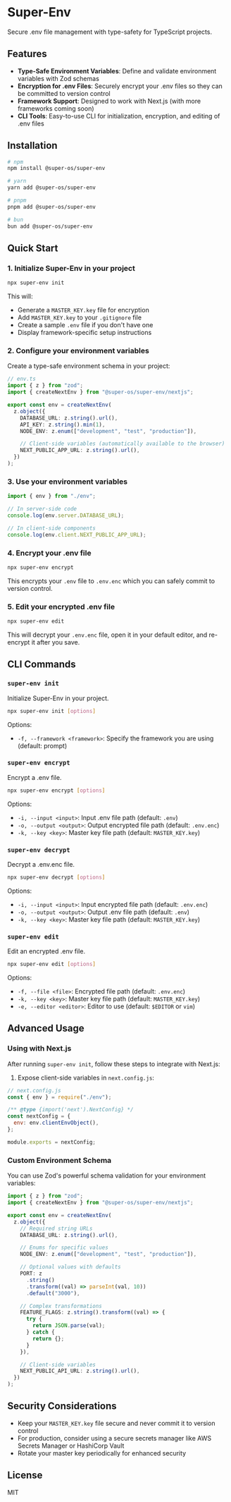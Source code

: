 # Super-Env

Secure .env file management with type-safety for TypeScript projects.

## Features

- **Type-Safe Environment Variables**: Define and validate environment variables with Zod schemas
- **Encryption for .env Files**: Securely encrypt your .env files so they can be committed to version control
- **Framework Support**: Designed to work with Next.js (with more frameworks coming soon)
- **CLI Tools**: Easy-to-use CLI for initialization, encryption, and editing of .env files

## Installation

```bash
# npm
npm install @super-os/super-env

# yarn
yarn add @super-os/super-env

# pnpm
pnpm add @super-os/super-env

# bun
bun add @super-os/super-env
```

## Quick Start

### 1. Initialize Super-Env in your project

```bash
npx super-env init
```

This will:

- Generate a `MASTER_KEY.key` file for encryption
- Add `MASTER_KEY.key` to your `.gitignore` file
- Create a sample `.env` file if you don't have one
- Display framework-specific setup instructions

### 2. Configure your environment variables

Create a type-safe environment schema in your project:

```typescript
// env.ts
import { z } from "zod";
import { createNextEnv } from "@super-os/super-env/nextjs";

export const env = createNextEnv(
  z.object({
    DATABASE_URL: z.string().url(),
    API_KEY: z.string().min(1),
    NODE_ENV: z.enum(["development", "test", "production"]),

    // Client-side variables (automatically available to the browser)
    NEXT_PUBLIC_APP_URL: z.string().url(),
  })
);
```

### 3. Use your environment variables

```typescript
import { env } from "./env";

// In server-side code
console.log(env.server.DATABASE_URL);

// In client-side components
console.log(env.client.NEXT_PUBLIC_APP_URL);
```

### 4. Encrypt your .env file

```bash
npx super-env encrypt
```

This encrypts your `.env` file to `.env.enc` which you can safely commit to version control.

### 5. Edit your encrypted .env file

```bash
npx super-env edit
```

This will decrypt your `.env.enc` file, open it in your default editor, and re-encrypt it after you save.

## CLI Commands

### `super-env init`

Initialize Super-Env in your project.

```bash
npx super-env init [options]
```

Options:

- `-f, --framework <framework>`: Specify the framework you are using (default: prompt)

### `super-env encrypt`

Encrypt a .env file.

```bash
npx super-env encrypt [options]
```

Options:

- `-i, --input <input>`: Input .env file path (default: `.env`)
- `-o, --output <output>`: Output encrypted file path (default: `.env.enc`)
- `-k, --key <key>`: Master key file path (default: `MASTER_KEY.key`)

### `super-env decrypt`

Decrypt a .env.enc file.

```bash
npx super-env decrypt [options]
```

Options:

- `-i, --input <input>`: Input encrypted file path (default: `.env.enc`)
- `-o, --output <output>`: Output .env file path (default: `.env`)
- `-k, --key <key>`: Master key file path (default: `MASTER_KEY.key`)

### `super-env edit`

Edit an encrypted .env file.

```bash
npx super-env edit [options]
```

Options:

- `-f, --file <file>`: Encrypted file path (default: `.env.enc`)
- `-k, --key <key>`: Master key file path (default: `MASTER_KEY.key`)
- `-e, --editor <editor>`: Editor to use (default: `$EDITOR` or `vim`)

## Advanced Usage

### Using with Next.js

After running `super-env init`, follow these steps to integrate with Next.js:

1. Expose client-side variables in `next.config.js`:

```javascript
// next.config.js
const { env } = require("./env");

/** @type {import('next').NextConfig} */
const nextConfig = {
  env: env.clientEnvObject(),
};

module.exports = nextConfig;
```

### Custom Environment Schema

You can use Zod's powerful schema validation for your environment variables:

```typescript
import { z } from "zod";
import { createNextEnv } from "@super-os/super-env/nextjs";

export const env = createNextEnv(
  z.object({
    // Required string URLs
    DATABASE_URL: z.string().url(),

    // Enums for specific values
    NODE_ENV: z.enum(["development", "test", "production"]),

    // Optional values with defaults
    PORT: z
      .string()
      .transform((val) => parseInt(val, 10))
      .default("3000"),

    // Complex transformations
    FEATURE_FLAGS: z.string().transform((val) => {
      try {
        return JSON.parse(val);
      } catch {
        return {};
      }
    }),

    // Client-side variables
    NEXT_PUBLIC_API_URL: z.string().url(),
  })
);
```

## Security Considerations

- Keep your `MASTER_KEY.key` file secure and never commit it to version control
- For production, consider using a secure secrets manager like AWS Secrets Manager or HashiCorp Vault
- Rotate your master key periodically for enhanced security

## License

MIT
